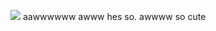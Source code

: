 ![](https://i.postimg.cc/rFHTRnn3/Untitled614-20250303180255.png) 
aawwwwww awww hes so. awwww so cute
